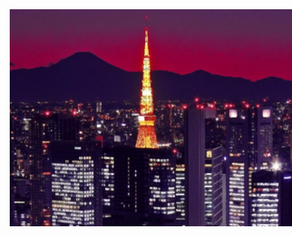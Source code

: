 <div align="center">

<img style="position:absolute" src="img/wallpaper.jpg">

<img src="https://github-profile-trophy.vercel.app/?username=4yman-el&theme=dracula">

<img src="http://github-profile-summary-cards.vercel.app/api/cards/profile-details?username=4yman-el&theme=2077" height="180em" />

</div>